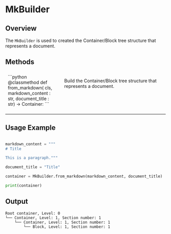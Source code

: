 # MkBuilder

## Overview

The `MkBuilder` is used to created the Container/Block tree structure that represents a document. 

## Methods

<div style="display: flex; flex-direction: row; justify-content: space-between; magin-bottom: 10px">
    <div style="flex: 1; padding: 8px;">
        ```python
        @classmethod
        def from_markdown(
            cls, 
            markdown_content : str, 
            document_title : str) -> Container:
        ```
    </div>
    <div style="flex: 2; padding: 20px; ">
        Build the Container/Block tree structure that represents a document.
    </div>
</div>

<hr style="border: none; border-top: 1px solid #ccc; margin 20px 0;">

## Usage Example

```python

markdown_content = """
# Title

This is a paragraph."""

document_title = "Title"

container = MkBuilder.from_markdown(markdown_content, document_title)

print(container)

```

## Output

```
Root container, Level: 0
└── Container, Level: 1, Section number: 1
    └── Container, Level: 1, Section number: 1
        └── Block, Level: 1, Section number: 1

```
